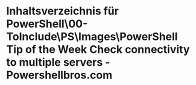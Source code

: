 # Inhaltsverzeichnis für PowerShell\00-ToInclude\PS\Images\PowerShell Tip of the Week Check connectivity to multiple servers - Powershellbros.com


